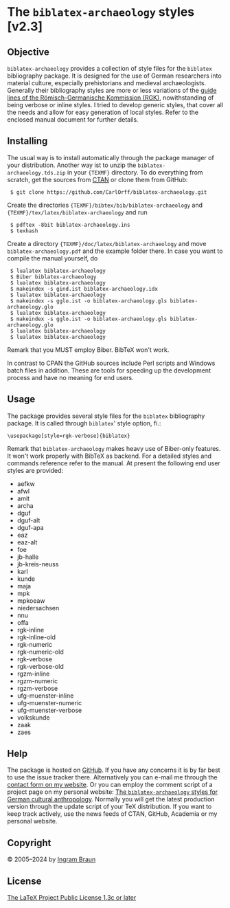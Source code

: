 # The `biblatex-archaeology` styles \[v2.3\]

## Objective

`biblatex-archaeology` provides a collection of style files for the `biblatex` bibliography package. It is designed for the use of German researchers into material culture, especially prehistorians and medieval archaeologists. Generally their bibliography styles are more or less variations of the [guide lines of the Römisch-Germanische Kommission (RGK)](https://www.uni-bamberg.de/fileadmin/uni/fakultaeten/ggeo_professuren/fruehgesch_archaeologie/Dateien/RGK_Richtlinien.pdf), nowithstanding of being verbose or inline styles. I tried to develop generic styles, that cover all the needs and allow for easy generation of local styles. Refer to the enclosed manual document for further details.

## Installing

The usual way is to install automatically through the package manager of your distribution. Another way ist to unzip the 
`biblatex-archaeology.tds.zip` in your `{TEXMF}` directory. To do everything from scratch, get the sources from [CTAN](http://www.ctan.org/pkg/biblatex-archaeology) or clone them from GitHub:

	 $ git clone https://github.com/CarlOrff/biblatex-archaeology.git

Create the directories `{TEXMF}/bibtex/bib/biblatex-archaeology` and `{TEXMF}/tex/latex/biblatex-archaeology` and run

	 $ pdftex -8bit biblatex-archaeology.ins
	 $ texhash
	
Create a directory `{TEXMF}/doc/latex/biblatex-archaeology` and move `biblatex-archaeology.pdf` and the example folder there. In case you want to compile the manual yourself, do 

	 $ lualatex biblatex-archaeology
	 $ Biber biblatex-archaeology
	 $ lualatex biblatex-archaeology
	 $ makeindex -s gind.ist biblatex-archaeology.idx
	 $ lualatex biblatex-archaeology
	 $ makeindex -s gglo.ist -o biblatex-archaeology.gls biblatex-archaeology.glo
	 $ lualatex biblatex-archaeology
	 $ makeindex -s gglo.ist -o biblatex-archaeology.gls biblatex-archaeology.glo
	 $ lualatex biblatex-archaeology
	 $ lualatex biblatex-archaeology

Remark that you MUST employ Biber. BibTeX won't work.

In contrast to CPAN the GitHub sources include Perl scripts and Windows batch files in addition. These are tools for speeding up the development process and have no meaning for end users.

## Usage

The package provides several style files for the `biblatex` bibliography package. It is called through `biblatex`' style option, fi.:

	\usepackage[style=rgk-verbose]{biblatex}

Remark that `biblatex-archaeology` makes heavy use of Biber-only features. It won't work properly with BibTeX as backend. For a detailed styles and commands reference refer to the manual. At present the following end user styles are provided:

- aefkw
- afwl
- amit
- archa
- dguf
- dguf-alt
- dguf-apa
- eaz
- eaz-alt
- foe
- jb-halle
- jb-kreis-neuss
- karl
- kunde
- maja
- mpk
- mpkoeaw
- niedersachsen
- nnu
- offa
- rgk-inline
- rgk-inline-old
- rgk-numeric
- rgk-numeric-old
- rgk-verbose
- rgk-verbose-old
- rgzm-inline
- rgzm-numeric
- rgzm-verbose
- ufg-muenster-inline
- ufg-muenster-numeric
- ufg-muenster-verbose
- volkskunde
- zaak
- zaes

## Help

The package is hosted on [GitHub](https://github.com/CarlOrff/biblatex-archaeology). If you have any concerns it is by far best to use the issue tracker there.
Alternatively you can e-mail me through the [contact form on my website](https://ingram-braun.net/erga/legal-notice-and-contact/#ib_campaign=biblatex-archaeology-v2.3&ib_medium=readme.md&ib_source=github&ib_content=helpsection). Or you can employ the comment script of a project page on my personal website: [The `biblatex-archaeology` styles for German cultural anthropology](https://ingram-braun.net/erga/the-biblatex-archaeology-styles-for-german-cultural-anthropology/#ib_campaign=biblatex-archaeology-v2.3&ib_medium=readme.md&ib_source=github&ib_content=helpsection).
Normally you will get the latest production version through the update script of your TeX distribution. If you want to keep track actively, use
the news feeds of CTAN, GitHub, Academia or my personal website.

## Copyright

© 2005–2024 by [Ingram Braun](https://ingram-braun.net/#ib_campaign=biblatex-archaeology-v2.3&ib_medium=readme.md&ib_source=github&ib_content=copyright)

## License

[The LaTeX Project Public License 1.3c or later](http://www.latex-project.org/lppl.txt)